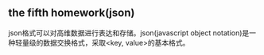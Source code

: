 ## the fifth homework(json)

json格式可以对高维数据进行表达和存储。json(javascript object notation)是一种轻量级的数据交换格式，采取<key, value>的基本格式。
